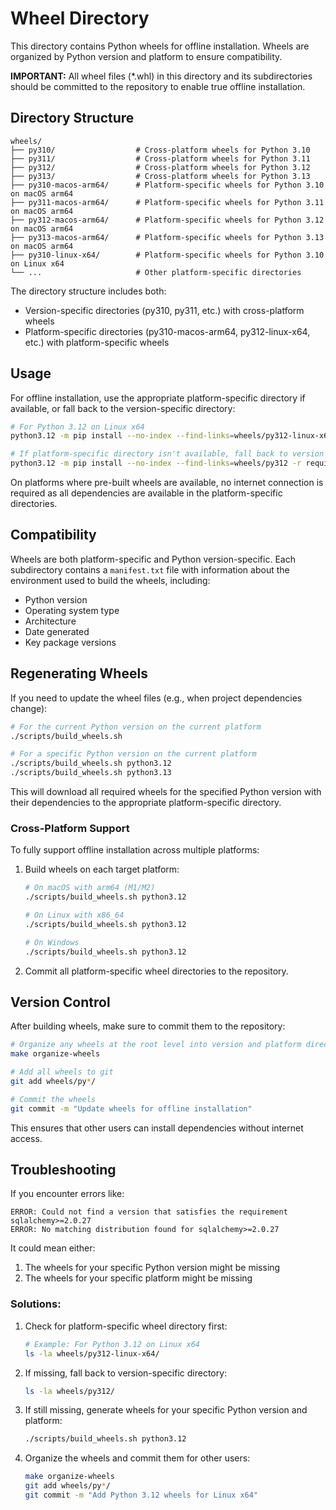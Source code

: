 # Wheel Directory

This directory contains Python wheels for offline installation. Wheels are organized by Python version and platform to ensure compatibility.

**IMPORTANT:** All wheel files (*.whl) in this directory and its subdirectories should be committed to the repository to enable true offline installation.

## Directory Structure

```
wheels/
├── py310/                  # Cross-platform wheels for Python 3.10
├── py311/                  # Cross-platform wheels for Python 3.11
├── py312/                  # Cross-platform wheels for Python 3.12
├── py313/                  # Cross-platform wheels for Python 3.13
├── py310-macos-arm64/      # Platform-specific wheels for Python 3.10 on macOS arm64
├── py311-macos-arm64/      # Platform-specific wheels for Python 3.11 on macOS arm64
├── py312-macos-arm64/      # Platform-specific wheels for Python 3.12 on macOS arm64
├── py313-macos-arm64/      # Platform-specific wheels for Python 3.13 on macOS arm64
├── py310-linux-x64/        # Platform-specific wheels for Python 3.10 on Linux x64
└── ...                     # Other platform-specific directories
```

The directory structure includes both:
- Version-specific directories (py310, py311, etc.) with cross-platform wheels
- Platform-specific directories (py310-macos-arm64, py312-linux-x64, etc.) with platform-specific wheels

## Usage

For offline installation, use the appropriate platform-specific directory if available, or fall back to the version-specific directory:

```bash
# For Python 3.12 on Linux x64
python3.12 -m pip install --no-index --find-links=wheels/py312-linux-x64 -r requirements.txt

# If platform-specific directory isn't available, fall back to version directory
python3.12 -m pip install --no-index --find-links=wheels/py312 -r requirements.txt
```

On platforms where pre-built wheels are available, no internet connection is required as all dependencies are available in the platform-specific directories.

## Compatibility

Wheels are both platform-specific and Python version-specific. Each subdirectory contains a `manifest.txt` file with information about the environment used to build the wheels, including:

- Python version
- Operating system type
- Architecture
- Date generated
- Key package versions

## Regenerating Wheels

If you need to update the wheel files (e.g., when project dependencies change):

```bash
# For the current Python version on the current platform
./scripts/build_wheels.sh

# For a specific Python version on the current platform
./scripts/build_wheels.sh python3.12
./scripts/build_wheels.sh python3.13
```

This will download all required wheels for the specified Python version with their dependencies to the appropriate platform-specific directory.

### Cross-Platform Support

To fully support offline installation across multiple platforms:

1. Build wheels on each target platform:
   ```bash
   # On macOS with arm64 (M1/M2)
   ./scripts/build_wheels.sh python3.12
   
   # On Linux with x86_64
   ./scripts/build_wheels.sh python3.12
   
   # On Windows
   ./scripts/build_wheels.sh python3.12
   ```

2. Commit all platform-specific wheel directories to the repository.

## Version Control

After building wheels, make sure to commit them to the repository:

```bash
# Organize any wheels at the root level into version and platform directories
make organize-wheels

# Add all wheels to git
git add wheels/py*/

# Commit the wheels
git commit -m "Update wheels for offline installation"
```

This ensures that other users can install dependencies without internet access.

## Troubleshooting

If you encounter errors like:

```
ERROR: Could not find a version that satisfies the requirement sqlalchemy>=2.0.27
ERROR: No matching distribution found for sqlalchemy>=2.0.27
```

It could mean either:

1. The wheels for your specific Python version might be missing
2. The wheels for your specific platform might be missing

### Solutions:

1. Check for platform-specific wheel directory first:
   ```bash
   # Example: For Python 3.12 on Linux x64
   ls -la wheels/py312-linux-x64/
   ```

2. If missing, fall back to version-specific directory:
   ```bash
   ls -la wheels/py312/
   ```

3. If still missing, generate wheels for your specific Python version and platform:
   ```bash
   ./scripts/build_wheels.sh python3.12
   ```

4. Organize the wheels and commit them for other users:
   ```bash
   make organize-wheels
   git add wheels/py*/
   git commit -m "Add Python 3.12 wheels for Linux x64"
   ```